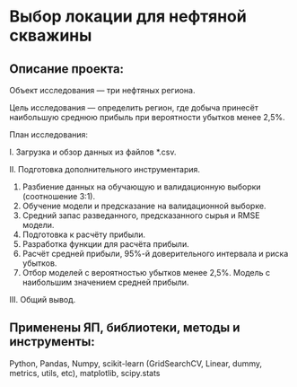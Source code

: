 # Выбор локации для нефтяной скважины

## Описание проекта:

Объект исследования — три нефтяных региона.

Цель исследования — определить регион, где добыча принесёт наибольшую среднюю прибыль при вероятности убытков менее 2,5%.

План исследования:

I. Загрузка и обзор данных из файлов *.csv.

II. Подготовка дополнительного инструментария.

1. Разбиение данных на обучающую и валидационную выборки (соотношение 3:1).
2. Обучение модели и предсказание на валидационной выборке.
3. Средний запас разведанного, предсказанного сырья и RMSE модели.
4. Подготовка к расчёту прибыли.
5. Разработка функции для расчёта прибыли.
6. Расчёт средней прибыли, 95%-й доверительного интервала и риска убытков.
7. Отбор моделей с вероятностью убытков менее 2,5%. Модель с наибольшим значением средней прибыли.  

III. Общий вывод.

## Применены ЯП, библиотеки, методы и инструменты:
Python, Pandas, Numpy, scikit-learn (GridSearchCV, Linear, dummy, metrics, utils, etc), matplotlib, scipy.stats
